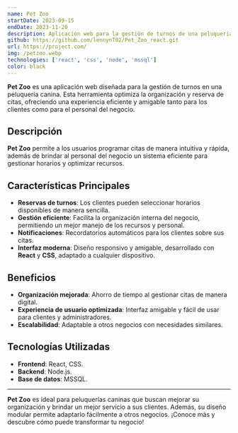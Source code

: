 ```yaml
---
name: Pet Zoo
startDate: 2023-09-15
endDate: 2023-11-20
description: Aplicación web para la gestión de turnos de una peluqueria canina, facilitando la organización y reserva de citas de manera eficiente y amigable tanto para los clientes como para el personal del negocio.
github: https://github.com/lennynT02/Pet_Zoo_react.git
url: https://project.com/
img: /petzoo.webp
technologies: ['react', 'css', 'node', 'mssql']
color: black
---
```


**Pet Zoo** es una aplicación web diseñada para la gestión de turnos en una
peluquería canina. Esta herramienta optimiza la organización y reserva de citas,
ofreciendo una experiencia eficiente y amigable tanto para los clientes como
para el personal del negocio.

## **Descripción**

**Pet Zoo** permite a los usuarios programar citas de manera intuitiva y rápida,
además de brindar al personal del negocio un sistema eficiente para
gestionar horarios y optimizar recursos.

## **Características Principales**

- **Reservas de turnos**: Los clientes pueden seleccionar horarios disponibles
  de manera sencilla.
- **Gestión eficiente**: Facilita la organización interna del negocio,
  permitiendo un mejor manejo de los recursos y personal.
- **Notificaciones**: Recordatorios automáticos para los clientes sobre sus
  citas.
- **Interfaz moderna**: Diseño responsivo y amigable, desarrollado con **React**
  y **CSS**, adaptado a cualquier dispositivo.

## **Beneficios**

- **Organización mejorada**: Ahorro de tiempo al gestionar citas de manera
  digital.
- **Experiencia de usuario optimizada**: Interfaz amigable y fácil de usar
  para clientes y administradores.
- **Escalabilidad**: Adaptable a otros negocios con necesidades similares.

## **Tecnologías Utilizadas**

- **Frontend**: React, CSS.
- **Backend**: Node.js.
- **Base de datos**: MSSQL.

---

**Pet Zoo** es ideal para peluquerías caninas que buscan mejorar su
organización y brindar un mejor servicio a sus clientes. Además, su diseño
modular permite adaptarlo fácilmente a otros negocios.
¡Conoce más y descubre cómo puede transformar tu negocio!
